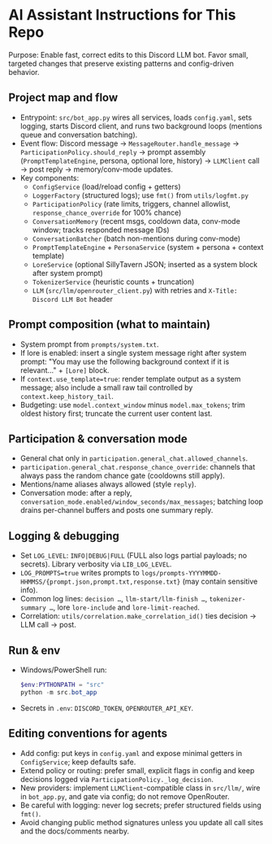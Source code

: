 # AI Assistant Instructions for This Repo

Purpose: Enable fast, correct edits to this Discord LLM bot. Favor small, targeted changes that preserve existing patterns and config-driven behavior.

## Project map and flow
- Entrypoint: `src/bot_app.py` wires all services, loads `config.yaml`, sets logging, starts Discord client, and runs two background loops (mentions queue and conversation batching).
- Event flow: Discord message → `MessageRouter.handle_message` → `ParticipationPolicy.should_reply` → prompt assembly (`PromptTemplateEngine`, persona, optional lore, history) → `LLMClient` call → post reply → memory/conv-mode updates.
- Key components:
  - `ConfigService` (load/reload config + getters)
  - `LoggerFactory` (structured logs); use `fmt()` from `utils/logfmt.py`
  - `ParticipationPolicy` (rate limits, triggers, channel allowlist, `response_chance_override` for 100% chance)
  - `ConversationMemory` (recent msgs, cooldown data, conv-mode window; tracks responded message IDs)
  - `ConversationBatcher` (batch non-mentions during conv-mode)
  - `PromptTemplateEngine` + `PersonaService` (system + persona + context template)
  - `LoreService` (optional SillyTavern JSON; inserted as a system block after system prompt)
  - `TokenizerService` (heuristic counts + truncation)
  - `LLM` (`src/llm/openrouter_client.py`) with retries and `X-Title: Discord LLM Bot` header

## Prompt composition (what to maintain)
- System prompt from `prompts/system.txt`.
- If lore is enabled: insert a single system message right after system prompt: "You may use the following background context if it is relevant…" + `[Lore]` block.
- If `context.use_template=true`: render template output as a system message; also include a small raw tail controlled by `context.keep_history_tail`.
- Budgeting: use `model.context_window` minus `model.max_tokens`; trim oldest history first; truncate the current user content last.

## Participation & conversation mode
- General chat only in `participation.general_chat.allowed_channels`.
- `participation.general_chat.response_chance_override`: channels that always pass the random chance gate (cooldowns still apply).
- Mentions/name aliases always allowed (style `reply`).
- Conversation mode: after a reply, `conversation_mode.enabled/window_seconds/max_messages`; batching loop drains per-channel buffers and posts one summary reply.

## Logging & debugging
- Set `LOG_LEVEL`: `INFO|DEBUG|FULL` (FULL also logs partial payloads; no secrets). Library verbosity via `LIB_LOG_LEVEL`.
- `LOG_PROMPTS=true` writes prompts to `logs/prompts-YYYYMMDD-HHMMSS/{prompt.json,prompt.txt,response.txt}` (may contain sensitive info).
- Common log lines: `decision …`, `llm-start/llm-finish …`, `tokenizer-summary …`, lore `lore-include` and `lore-limit-reached`.
- Correlation: `utils/correlation.make_correlation_id()` ties decision → LLM call → post.

## Run & env
- Windows/PowerShell run:
  ```powershell
  $env:PYTHONPATH = "src"
  python -m src.bot_app
  ```
- Secrets in `.env`: `DISCORD_TOKEN`, `OPENROUTER_API_KEY`.

## Editing conventions for agents
- Add config: put keys in `config.yaml` and expose minimal getters in `ConfigService`; keep defaults safe.
- Extend policy or routing: prefer small, explicit flags in config and keep decisions logged via `ParticipationPolicy._log_decision`.
- New providers: implement `LLMClient`-compatible class in `src/llm/`, wire in `bot_app.py`, and gate via config; do not remove OpenRouter.
- Be careful with logging: never log secrets; prefer structured fields using `fmt()`.
- Avoid changing public method signatures unless you update all call sites and the docs/comments nearby.
